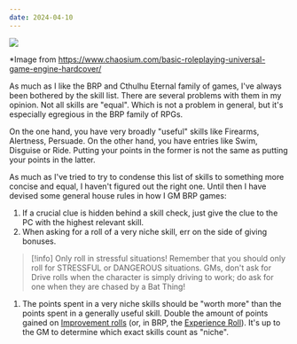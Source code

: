 ```yaml
---
date: 2024-04-10
---
```


![](https://cdn11.bigcommerce.com/s-9zhx02uo/product_images/uploaded_images/female-warrior-500x516.png)

\*Image from https://www.chaosium.com/basic-roleplaying-universal-game-engine-hardcover/

As much as I like the BRP and Cthulhu Eternal family of games, I've always been bothered by the skill list. There are several problems with them in my opinion. Not all skills are "equal". Which is not a problem in general, but it's especially egregious in the BRP family of RPGs.

On the one hand, you have very broadly "useful" skills like Firearms, Alertness, Persuade. On the other hand, you have entries like Swim, Disguise or Ride. Putting your points in the former is not the same as putting your points in the latter.

As much as I've tried to try to condense this list of skills to something more concise and equal, I haven't figured out the right one. Until then I have devised some general house rules in how I GM BRP games:

1. If a crucial clue is hidden behind a skill check, just give the clue to the PC with the highest relevant skill. 
2. When asking for a roll of a very niche skill, err on the side of giving bonuses. 
   
> [!info] Only roll in stressful situations!
> Remember that you should only roll for STRESSFUL or DANGEROUS situations. GMs, don't ask for Drive rolls when the character is simply driving to work; do ask for one when they are chased by a Bat Thing!

1. The points spent in a very niche skills should be "worth more" than the points spent in a generally useful skill. Double the amount of points gained on [Improvement rolls](https://storieswithdice.com/cthulhu_eternal_srd/Part-2---Skills#improving-skills) (or, in BRP, the [Experience Roll](https://storieswithdice.com/brp_srd/05.-System#making-an-experience-roll)). It's up to the GM to determine which exact skills count as "niche".


